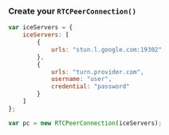###  Create your `RTCPeerConnection()`  


````javascript
var iceServers = { 
    iceServers: [
        {
            urls: "stun.l.google.com:19302"
        },
        {
            urls: "turn.provider.com",
            username: "user",
            credential: "password"
        }
    ]
};

var pc = new RTCPeerConnection(iceServers);

````
